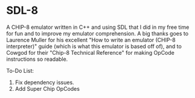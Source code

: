 # SDL-8
A CHIP-8 emulator written in C++ and using SDL that I did in my free time for fun and to improve my emulator comprehension.
A big thanks goes to Laurence Muller for his excellent "How to write an emulator (CHIP-8 interpreter)" guide (which is what this emulator is based off of), and to Cowgod for their "Chip-8 Technical Reference" for making OpCode instructions so readable. 

To-Do List:
1. Fix dependency issues.
2. Add Super Chip OpCodes
